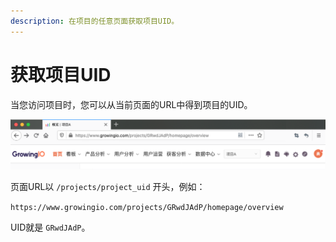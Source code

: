 ```yaml
---
description: 在项目的任意页面获取项目UID。
---
```


# 获取项目UID

当您访问项目时，您可以从当前页面的URL中得到项目的UID。

![](../../../.gitbook/assets/image%20%2813%29.png)

页面URL以 `/projects/project_uid` 开头，例如：

`https://www.growingio.com/projects/GRwdJAdP/homepage/overview`

UID就是 `GRwdJAdP`。

